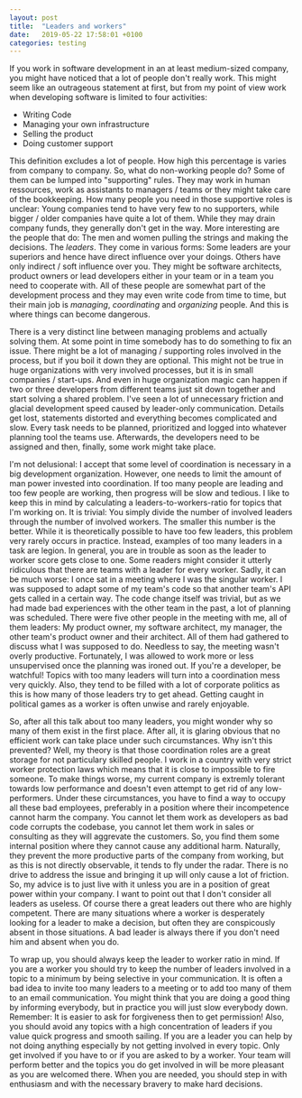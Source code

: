 ```yaml
---
layout: post
title:  "Leaders and workers"
date:   2019-05-22 17:58:01 +0100
categories: testing
---
```

If you work in software development in an at least medium-sized company, you might have noticed that a lot of people don't really work. This might seem like an outrageous statement at first, but from my point of view work when developing software is limited to four activities: 
- Writing Code
- Managing your own infrastructure
- Selling the product
- Doing customer support

This definition excludes a lot of people. How high this percentage is varies from company to company. So, what do non-working people do? Some of them can be lumped into "supporting" rules. They may work in human ressources, work as assistants to managers / teams or they might take care of the bookkeeping. How many people you need in those supportive roles is unclear: Young companies tend to have very few to no supporters, while bigger / older companies have quite a lot of them. While they may drain company funds, they generally don't get in the way. More interesting are the people that do: The men and women pulling the strings and making the decisions. The *leaders*. They come in various forms: Some leaders are your superiors and hence have direct influence over your doings. Others have only indirect / soft influence over you. They might be software architects, product owners or lead developers either in your team or in a team you need to cooperate with. All of these people are somewhat part of the development process and they may even write code from time to time, but their main job is *managing*, *coordinating* and *organizing* people. And this is where things can become dangerous.

There is a very distinct line between managing problems and actually solving them. At some point in time somebody has to do something to fix an issue. There might be a lot of managing / supporting roles involved in the process, but if you boil it down they are optional. This might not be true in huge organizations with very involved processes, but it is in small companies / start-ups. And even in huge organization magic can happen if two or three developers from different teams just sit down together and start solving a shared problem. I've seen a lot of unnecessary friction and glacial development speed caused by leader-only communication. Details get lost, statements distorted and everything becomes complicated and slow. Every task needs to be planned, prioritized and logged into whatever planning tool the teams use. Afterwards, the developers need to be assigned and then, finally, some work might take place.

I'm not delusional: I accept that some level of coordination is necessary in a big development organization. However, one needs to limit the amount of man power invested into coordination. If too many people are leading and too few people are working, then progress will be slow and tedious. I like to keep this in mind by calculating a leaders-to-workers-ratio for topics that I'm working on. It is trivial: You simply divide the number of involved leaders through the number of involved workers. The smaller this number is the better. While it is theoretically possible to have too few leaders, this problem very rarely occurs in practice. Instead, examples of too many leaders in a task are legion. In general, you are in trouble as soon as the leader to worker score gets close to one. Some readers might consider it utterly ridiculous that there are teams with a leader for every worker. Sadly, it can be much worse: I once sat in a meeting where I was the singular worker. I was supposed to adapt some of my team's code so that another team's API gets called in a certain way. The code change itself was trivial, but as we had made bad experiences with the other team in the past, a lot of planning was scheduled. There were five other people in the meeting with me, all of them leaders: My product owner, my software architect, my manager, the other team's product owner and their architect. All of them had gathered to discuss what I was supposed to do. Needless to say, the meeting wasn't overly productive. Fortunately, I was allowed to work more or less unsupervised once the planning was ironed out. If you're a developer, be watchful! Topics with too many leaders will turn into a coordination mess very quickly. Also, they tend to be filled with a lot of corporate politics as this is how many of those leaders try to get ahead. Getting caught in political games as a worker is often unwise and rarely enjoyable. 

So, after all this talk about too many leaders, you might wonder why so many of them exist in the first place. After all, it is glaring obvious that no efficient work can take place under such circumstances. Why isn't this prevented? Well, my theory is that those coordination roles are a great storage for not particulary skilled people. I work in a country with very strict worker protection laws which means that it is close to impossible to fire someone. To make things worse, my current company is extremly tolerant towards low performance and doesn't even attempt to get rid of any low-performers. Under these circumstances, you have to find a way to occupy all these bad employees, preferably in a position where their incompetence cannot harm the company. You cannot let them work as developers as bad code corrupts the codebase, you cannot let them work in sales or consulting as they will aggrevate the customers. So, you find them some internal position where they cannot cause any additional harm. Naturally, they prevent the more productive parts of the company from working, but as this is not directly observable, it tends to fly under the radar. There is no drive to address the issue and bringing it up will only cause a lot of friction. So, my advice is to just live with it unless you are in a position of great power within your company. I want to point out that I don't consider all leaders as useless. Of course there a great leaders out there who are highly competent. There are many situations where a worker is desperately looking for a leader to make a decision, but often they are conspicously absent in those situations. A bad leader is always there if you don't need him and absent when you do.

To wrap up, you should always keep the leader to worker ratio in mind. If you are a worker you should try to keep the number of leaders involved in a topic to a minimum by being selective in your communication. It is often a bad idea to invite too many leaders to a meeting or to add too many of them to an email communication. You might think that you are doing a good thing by informing everybody, but in practice you will just slow everybody down. Remember: It is easier to ask for forgiveness then to get permission! Also, you should avoid any topics with a high concentration of leaders if you value quick progress and smooth sailing. If you are a leader you can help by not doing anything especially by not getting involved in every topic. Only get involved if you have to or if you are asked to by a worker. Your team will perform better and the topics you do get involved in will be more pleasant as you are welcomed there. When you are needed, you should step in with enthusiasm and with the necessary bravery to make hard decisions.